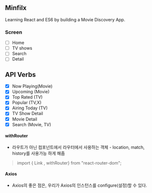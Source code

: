 ## Minfilx

Learning React and ES6 by building a Movie Discovery App.

### Screen

- [ ] Home
- [ ] TV shows
- [ ] Search
- [ ] Detail

## API Verbs

- [x] Now Playing(Movie)
- [x] Upcoming (Movie)
- [x] Top Rated (TV)
- [x] Popular (TV,X)
- [x] Airing Today (TV)
- [x] TV Show Detail
- [x] Movie Detail
- [x] Search (Movie, TV)

#### withRouter

- 라우트가 아닌 컴포넌트에서 라우터에서 사용하는 객체 - location, match, history를 사용가능 하게 해줌

> import { Link , withRouter} from "react-router-dom";

#### Axios

- Axios의 좋은 점은, 우리가 Axios의 인스턴스를 configure(설정)할 수 있다.
